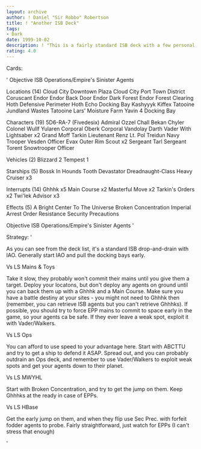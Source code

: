 ```yaml
---
layout: archive
author: ! Daniel "Sir Robbo" Robertson
title: ! "Another ISB Deck"
tags:
- Dark
date: 1999-10-02
description: ! "This is a fairly standard ISB deck with a few personal touches."
rating: 4.0
---
```

Cards: 

'
Objective
ISB Operations/Empire's Sinister Agents

Locations (14)
Cloud City Downtown Plaza
Cloud City Port Town District
Coruscant
Endor
Endor Back Door
Endor Dark Forest
Endor Forest Clearing
Hoth Defensive Perimeter
Hoth Echo Docking Bay
Kashyyyk
Kiffex
Tatooine Jundland Wastes
Tatooine Lars' Moisture Farm
Yavin 4 Docking Bay

Characters (19)
5D6-RA-7 (Fivedesix)
Admiral Ozzel
Chall Bekan
Chyler
Colonel Wullf Yularen
Corporal Oberk
Corporal Vandolay
Darth Vader With Lightsaber  x2
Grand Moff Tarkin
Lieutenant Renz
Lt. Pol Treidun
Navy Trooper Vesden
Officer Evax
Outer Rim Scout  x2
Sergeant Tarl
Sergeant Torent
Snowtrooper Officer

Vehicles (2)
Blizzard 2
Tempest 1

Starships (5)
Bossk In Hounds Tooth
Devastator
Dreadnaught-Class Heavy Cruiser  x3

Interrupts (14)
Ghhhk  x5
Main Course  x2
Masterful Move	x2
Tarkin's Orders  x2
Twi'lek Advisor  x3

Effects (5)
A Bright Center To The Universe
Broken Concentration
Imperial Arrest Order
Resistance
Security Precautions

Objective
ISB Operations/Empire's Sinister Agents
'

Strategy: '

As you can see from the deck list, it's a standard ISB drop-and-drain with IAO. Generally start IAO and pull the docking bays early.

Vs LS Mains & Toys

Take it slow, they probably won't commit their mains until you give them a target. Deploy your locatons, but don't deploy any agents on ground until you can back them up with a Ghhhk and a Main Course. Make sure you have a battle destiny at your sites - you might not need to Ghhhk then (remember, you can retrieve ISB agents but you can't retrieve Ghhhks). If possible, you should try to force EPP mains to commit to space early in the game, so your agents ca be safe. If they ever leave a weak spot, exploit it with Vader/Walkers.

Vs LS Ops

You can afford to use speed to your advantage here. Start with ABCTTU and try to get a ship to defend it ASAP. Spread out, and you can probably outdrain an Ops deck, and remember to use Vader/Walkers to exploit weak spots and get your agents down to their planet.

Vs LS MWYHL

Start with Broken Concentration, and try to get the jump on them. Keep Ghhhks at the ready in case of EPPs.

Vs LS HBase

Get the early jump on them, and when they flip use Sec Prec. with forfeit fodder agents to probe. Fairly straightforward, just watch for EPPs (I can't stress that enough)

'